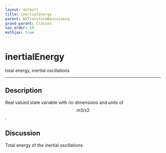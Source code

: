 ```yaml
---
layout: default
title: inertialEnergy
parent: WVTransformBoussinesq
grand_parent: Classes
nav_order: 19
mathjax: true
---
```


#  inertialEnergy

total energy, inertial oscillations


---

## Description
Real valued state variable with no dimensions and units of $$m3/s2$$.

## Discussion

Total energy of the inertial oscillations.

